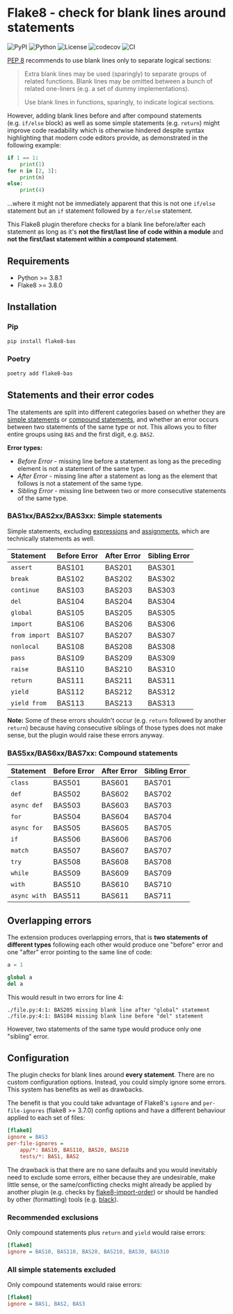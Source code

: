 # Flake8 - check for blank lines around statements

![PyPI](https://img.shields.io/pypi/v/flake8-bas.svg?label=PyPI&logo=PyPI&logoColor=white)
![Python](https://img.shields.io/badge/Python-3.8+-blue?logo=python&logoColor=white)
![License](https://img.shields.io/badge/License-MIT-blue?logo=opensourceinitiative&logoColor=white)
![codecov](https://codecov.io/gh/ts-mk/flake8-bas/branch/master/graph/badge.svg?token=PI2I083V09)
![CI](https://github.com/ts-mk/flake8-bas/actions/workflows/tests.yml/badge.svg)

[PEP 8](https://peps.python.org/pep-0008/) recommends to use blank lines only to separate logical sections:

> Extra blank lines may be used (sparingly) to separate groups of related functions. Blank lines may be omitted between
> a bunch of related one-liners (e.g. a set of dummy implementations).
>
> Use blank lines in functions, sparingly, to indicate logical sections.

However, adding blank lines before and after compound statements (e.g. `if/else` block) as well as some simple
statements (e.g. `return`) might improve code readability which is otherwise hindered despite syntax highlighting
that modern code editors provide, as demonstrated in the following example:

```python
if 1 == 1:
    print(1)
for n in [2, 3]:
    print(n)
else:
    print(4)
```

...where it might not be immediately apparent that this is not one `if/else` statement but an `if` statement followed by
a `for/else` statement.

This Flake8 plugin therefore checks for a blank line before/after each statement as long as it's **not the first/last
line of code within a module** and **not the first/last statement within a compound statement**.


## Requirements

* Python >= 3.8.1
* Flake8 >= 3.8.0


## Installation

### Pip

```bash
pip install flake8-bas
```

### Poetry

```bash
poetry add flake8-bas
```


## Statements and their error codes

The statements are split into different categories based on whether they are
[simple statements](https://docs.python.org/3.11/reference/simple_stmts.html) or
[compound statements](https://docs.python.org/3.11/reference/compound_stmts.html), and whether an error occurs between
two statements of the same type or not. This allows you to filter entire groups using `BAS` and the first digit,
e.g. `BAS2`.

**Error types:**

* *Before Error* - missing line before a statement as long as the preceding element is not a statement of the same type.
* *After Error* - missing line after a statement as long as the element that follows is not a statement of the same
                  type.
* *Sibling Error* - missing line between two or more consecutive statements of the same type.

### BAS1xx/BAS2xx/BAS3xx: Simple statements

Simple statements, excluding
[expressions](https://docs.python.org/3.11/reference/simple_stmts.html#expression-statements) and
[assignments](https://docs.python.org/3.11/reference/simple_stmts.html#assignment-statements), which are technically
statements as well.

| Statement         | Before Error | After Error | Sibling Error |
|:------------------|:-------------|:------------|:--------------|
| `assert`          | BAS101       | BAS201      | BAS301        |
| `break`           | BAS102       | BAS202      | BAS302        |
| `continue`        | BAS103       | BAS203      | BAS303        |
| `del`             | BAS104       | BAS204      | BAS304        |
| `global`          | BAS105       | BAS205      | BAS305        |
| `import`          | BAS106       | BAS206      | BAS306        |
| `from import`     | BAS107       | BAS207      | BAS307        |
| `nonlocal`        | BAS108       | BAS208      | BAS308        |
| `pass`            | BAS109       | BAS209      | BAS309        |
| `raise`           | BAS110       | BAS210      | BAS310        |
| `return`          | BAS111       | BAS211      | BAS311        |
| `yield`           | BAS112       | BAS212      | BAS312        |
| `yield from`      | BAS113       | BAS213      | BAS313        |

**Note:** Some of these errors shouldn't occur (e.g. `return` followed by another `return`) because having
consecutive siblings of those types does not make sense, but the plugin would raise these errors anyway.

### BAS5xx/BAS6xx/BAS7xx: Compound statements

| Statement    | Before Error | After Error | Sibling Error |
|:-------------|:-------------|:------------|:--------------|
| `class`      | BAS501       | BAS601      | BAS701        |
| `def`        | BAS502       | BAS602      | BAS702        |
| `async def`  | BAS503       | BAS603      | BAS703        |
| `for`        | BAS504       | BAS604      | BAS704        |
| `async for`  | BAS505       | BAS605      | BAS705        |
| `if`         | BAS506       | BAS606      | BAS706        |
| `match`      | BAS507       | BAS607      | BAS707        |
| `try`        | BAS508       | BAS608      | BAS708        |
| `while`      | BAS509       | BAS609      | BAS709        |
| `with`       | BAS510       | BAS610      | BAS710        |
| `async with` | BAS511       | BAS611      | BAS711        |


## Overlapping errors

The extension produces overlapping errors, that is **two statements of different types** following each other would
produce one "before" error and one "after" error pointing to the same line of code:

```python
a = 1

global a
del a
```

This would result in two errors for line 4:

```text
./file.py:4:1: BAS205 missing blank line after "global" statement
./file.py:4:1: BAS104 missing blank line before "del" statement
```

However, two statements of the same type would produce only one "sibling" error.

## Configuration

The plugin checks for blank lines around **every statement**. There are no custom configuration options. Instead, you
could simply ignore some errors. This system has benefits as well as drawbacks.

The benefit is that you could take advantage of Flake8's `ignore` and `per-file-ignores` (flake8 >= 3.7.0) config
options and have a different behaviour applied to each set of files:

```ini
[flake8]
ignore = BAS3
per-file-ignores =
    app/*: BAS10, BAS110, BAS20, BAS210
    tests/*: BAS1, BAS2
```

The drawback is that there are no sane defaults and you would inevitably need to exclude some errors, either because
they are undesirable, make little sense, or the same/conflicting checks might already be applied by another plugin
(e.g. checks by [flake8-import-order](https://github.com/PyCQA/flake8-import-order)) or should be handled by other
(formatting) tools (e.g. [black](https://github.com/psf/black)).

### Recommended exclusions

Only compound statements plus `return` and `yield` would raise errors:

```ini
[flake8]
ignore = BAS10, BAS110, BAS20, BAS210, BAS30, BAS310
```

### All simple statements excluded

Only compound statements would raise errors:

```ini
[flake8]
ignore = BAS1, BAS2, BAS3
```
